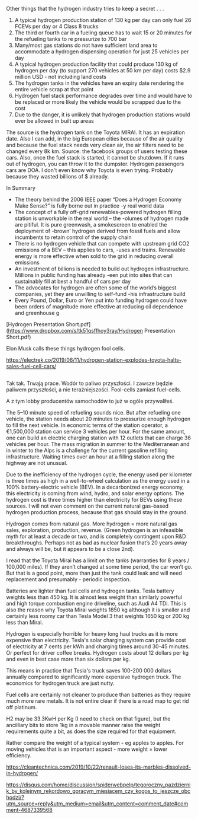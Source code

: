 Other things that the hydrogen industry tries to keep a secret . . .
1) A typical hydrogen production station of 130 kg per day can only fuel 26 FCEVs per day or 4 Class 8 trucks
2) The third or fourth car in a fueling queue has to wait 15 or 20 minutes for the refueling tanks to re pressurize to 700 bar
3) Many/most gas stations do not have sufficient land area to accommodate a hydrogen dispensing operation for just 25 vehicles per day
4) A typical hydrogen production facility that could produce 130 kg of hydrogen per day (to support 270 vehicles at 50 km per day) costs $2.9 million USD - not including land costs
5) The hydrogen tanks in the vehicles have an expiry date rendering the entire vehicle scrap at that point
6) Hydrogen fuel stack performance degrades over time and would have to be replaced or more likely the vehicle would be scrapped due to the cost
7) Due to the danger, it is unlikely that hydrogen production stations would ever be allowed in built up areas

The source is the hydrogen tank on the Toyota MIRAI. It has an expiration date.
Also I can add, in the big European cities because of the air quality and because the fuel stack needs very clean air, the air filters need to be changed every 8k km. Source: the facebook groups of users testing these cars.
Also, once the fuel stack is started, it cannot be shutdown. If it runs out of hydrogen, you can throw it to the dumpster.
Hydrogen passengers cars are DOA. I don't even know why Toyota is even trying. Probably because they wasted billions of $ already.

In Summary

- The theory behind the 2006 IEEE paper “Does a Hydrogen Economy Make Sense?” is fully borne out in practice
-y real world data
- The concept of a fully off-grid renewables-powered hydrogen filling station is unworkable in the real world – the
-olumes of hydrogen made are pitiful. It is pure greenwash, a smokescreen to enabled the deployment of
-brown’ hydrogen derived from fossil fuels and allow incumbents to retain control of the supply chain
- There is no hydrogen vehicle that can compete with upstream grid CO2 emissions of a BEV – this applies to cars,
-uses and trains. Renewable energy is more effective when sold to the grid in reducing overall emissions
- An investment of billions is needed to build out hydrogen infrastructure. Millions in public funding has already
-een put into sites that can sustainably fill at best a handful of cars per day
- The advocates for hydrogen are often some of the world’s biggest companies, yet they are unwilling to self-fund
-his infrastructure build
- Every Pound, Dollar, Euro or Yen put into funding hydrogen could have been orders of magnitude more effective
at reducing oil dependence and greenhouse g

[Hydrogen Presentation Short.pdf](https://www.dropbox.com/s/tk51qsffhoy3ray/Hydrogen Presentation Short.pdf)

Elon Musk calls these things hydrogen fool cells.

https://electrek.co/2019/06/11/hydrogen-station-explodes-toyota-halts-sales-fuel-cell-cars/

##

Tak tak. Trwają prace. Wodór to paliwo przyszłości. I zawsze będzie paliwem przyszłości, a nie teraźniejszości. Fool-cells zamiast fuel-cells.

A z tym lobby producentów samochodów to już w ogóle przywaliłeś.

The 5–10 minute speed of refueling sounds nice. But after refueling one vehicle, the station needs about 20 minutes to pressurize enough hydrogen to fill the next vehicle. In economic terms of the station operator, a €1,500,000 station can service 3 vehicles per hour. For the same amount, one can build an electric charging station with 12 outlets that can charge 36 vehicles per hour. The mass migration in summer to the Mediterranean and in winter to the Alps is a challenge for the current gasoline refilling infrastructure. Waiting times over an hour at a filling station along the highway are not unusual.

Due to the inefficiency of the hydrogen cycle, the energy used per kilometer is three times as high in a well-to-wheel calculation as the energy used in a 100% battery-electric vehicle (BEV). In a decarbonized energy economy, this electricity is coming from wind, hydro, and solar energy options. The hydrogen cost is three times higher than electricity for BEVs using these sources. I will not even comment on the current natural gas–based hydrogen production process, because that gas should stay in the ground.

Hydrogen comes from natural gas. More hydrogen = more natural gas sales, exploration, production, revenue. (Green hydrogen is an infeasible myth for at least a decade or two, and is completely contingent upon R&D breakthroughs. Perhaps not as bad as nuclear fusion that’s 20 years away and always will be, but it appears to be a close 2nd).

I read that the Toyota Mirai has a limit on the tanks (warranties for 8 years / 100,000 miles). If they aren’t changed at some time period, the car won’t go. But that is a good point, more than just the tank could leak and will need replacement and presumably - periodic inspection.

Batteries are lighter than fuel cells and hydrogen tanks. Tesla battery weights less than 450 kg. It is almost less weight than similarly powerful and high torque combustion engine driveline, such as Audi A4 TDi. This is also the reason why Toyota Mirai weights 1850 kg although it is smaller and certainly less roomy car than Tesla Model 3 that weights 1650 kg or 200 kg less than Mirai.

Hydrogen is especially horrible for heavy long haul trucks as it is more expensive than electricity. Tesla's solar charging system can provide cost of electricity at 7 cents per kWh and charging times around 30-45 minutes. Or perfect for driver coffee breaks. Hydrogen costs about 12 dollars per kg and even in best case more than six dollars per kg.

This means in practice that Tesla's truck saves 100-200 000 dollars annually compared to significantly more expensive hydrogen truck. The economics for hydrogen truck are just nutty.

Fuel cells are certainly not cleaner to produce than batteries as they require much more rare metals. It is not entire clear if there is a road map to get rid off platinum.

H2 may be 33.3KwH per Kg (I need to check on that figure), but the ancilliary bits to store 1kg in a movable manner raise the weight requirements quite a bit, as does the size required for that equipment.

Rather compare the weight of a typical system - eg apples to apples. For moving vehicles that is an important aspect - more weight = lower efficiency.

https://cleantechnica.com/2019/10/22/renault-loses-its-marbles-dissolved-in-hydrogen/

https://disqus.com/home/discussion/spiderwebpelp/tegoroczny_pazdziernik_by_kolejnym_rekordowo_goracym_miesiacem_czy_kogos_to_jeszcze_obchodzi/?utm_source=reply&utm_medium=email&utm_content=comment_date#comment-4687339568
